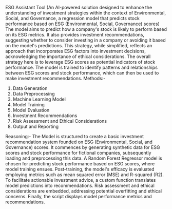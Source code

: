 ESG Assistant Tool
(An AI-powered solution designed to enhance the understanding of investment strategies within the context of Environmental, Social, and Governance, a regression model that predicts stock performance based on ESG (Environmental, Social, Governance) scores)
The model aims to predict how a company's stock is likely to perform based on its ESG metrics. It also provides investment recommendations, suggesting whether to consider investing in a company or avoiding it based on the model's predictions. This strategy, while simplified, reflects an approach that incorporates ESG factors into investment decisions, acknowledging the importance of ethical considerations. The overall strategy here is to leverage ESG scores as potential indicators of stock performance. The model is trained to identify patterns and relationships between ESG scores and stock performance, which can then be used to make investment recommendations.
Methods:-
1. Data Generation 
2. Data Preprocessing 
3. Machine Learning Model 
4. Model Training
5. Model Evaluation
6. Investment Recommendations
7. Risk Assessment and Ethical Considerations 
8. Output and Reporting

Reasoning:-
The Model is structured to create a basic investment recommendation system founded on ESG (Environmental, Social, and Governance) scores. It commences by generating synthetic data for ESG scores and stock performance for fictional companies, subsequently loading and preprocessing this data. A Random Forest Regressor model is chosen for predicting stock performance based on ESG scores, where model training ensues. Post-training, the model's efficacy is evaluated employing metrics such as mean squared error (MSE) and R-squared (R2). To facilitate actionable investment advice, a custom function translates model predictions into recommendations. Risk assessment and ethical considerations are embedded, addressing potential overfitting and ethical concerns. Finally, the script displays model performance metrics and recommendations. 
